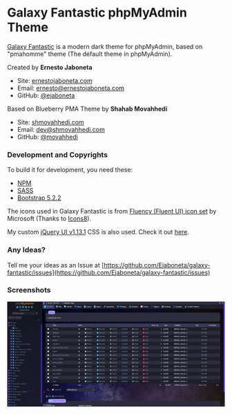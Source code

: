 # Galaxy Fantastic phpMyAdmin Theme

[Galaxy Fantastic](https://github.com/Ejaboneta/galaxy-fantastic) is a modern dark theme for phpMyAdmin, based on "pmahomme" theme (The default theme in phpMyAdmin).

Created by **Ernesto Jaboneta**
- Site: [ernestojaboneta.com](https://ernestojaboneta.com)
- Email: [ernesto@ernestojaboneta.com](mailto:ernesto@ernestojaboneta.com)
- GitHub: [@ejaboneta](https://github.com/ejaboneta)

Based on Blueberry PMA Theme by **Shahab Movahhedi**
- Site: [shmovahhedi.com](https://shmovahhedi.com)
- Email: [dev@shmovahhedi.com](mailto:dev@shmovahhedi.com)
- GitHub: [@movahhedi](https://github.com/movahhedi)

### Development and Copyrights

To build it for development, you need these:
- [NPM](https://www.npmjs.com/)
- [SASS](https://sass-lang.com/install)
- [Bootstrap 5.2.2](https://www.npmjs.com/package/bootstrap/v/5.2.2)

The icons used in Galaxy Fantastic is from [Fluency (Fluent UI) icon set](https://github.com/microsoft/fluentui-system-icons) by Microsoft (Thanks to [Icons8](https://icons8.com/)).

My custom [jQuery UI v1.13.1](http://jqueryui.com) CSS is also used. Check it out [here](http://jqueryui.com/themeroller/?scope=&folderName=smoothness&bgImgOpacityError=30&bgImgOpacityHighlight=30&bgImgOpacityActive=40&bgImgOpacityHover=40&bgImgOpacityDefault=20&bgImgOpacityContent=20&bgImgOpacityHeader=15&cornerRadiusShadow=8px&offsetLeftShadow=-2px&offsetTopShadow=-2px&thicknessShadow=2px&opacityShadow=30&bgImgOpacityShadow=0&bgTextureShadow=flat&bgColorShadow=%233a3a56&opacityOverlay=30&bgImgOpacityOverlay=50&bgTextureOverlay=flat&bgColorOverlay=%235b5b5b&iconColorError=%23ffffff&fcError=%23ffffff&borderColorError=%23ca0b0b&bgTextureError=flat&bgColorError=%23ca0b0b&iconColorHighlight=%23ffffff&fcHighlight=%23ffffff&borderColorHighlight=%230072e6&bgTextureHighlight=flat&bgColorHighlight=%230072e6&iconColorActive=%2338bdf8&fcActive=%2338bdf8&borderColorActive=%23096ac8&bgTextureActive=flat&bgColorActive=%231e1e2a&iconColorHover=%2338bdf8&fcHover=%2338bdf8&borderColorHover=%23222222&bgTextureHover=flat&bgColorHover=%232c2c3d&iconColorDefault=%2338bdf8&fcDefault=%23d9d9d9&borderColorDefault=%231e1e2a&bgTextureDefault=flat&bgColorDefault=%232c2c3d&iconColorContent=%2338bdf8&fcContent=%23d9d9d9&borderColorContent=%231e1e2a&bgTextureContent=flat&bgColorContent=%231e1e2a&iconColorHeader=%23e2e8f0&fcHeader=%23e2e8f0&borderColorHeader=%231e1e2a&bgTextureHeader=flat&bgColorHeader=%230072e6&cornerRadius=10px&fwDefault=bold&fsDefault=1em&ffDefault=%22Segoe%20UI%22%2C%20%22Segoe%20Pro%22%2C%20Roboto%2C%20Verdana%2C%20sans-serif).

### Any Ideas?

Tell me your ideas as an Issue at [https://github.com/Ejaboneta/galaxy-fantastic/issues](https://github.com/Ejaboneta/galaxy-fantastic/issues)

### Screenshots
![Screenshot](screen.png)
